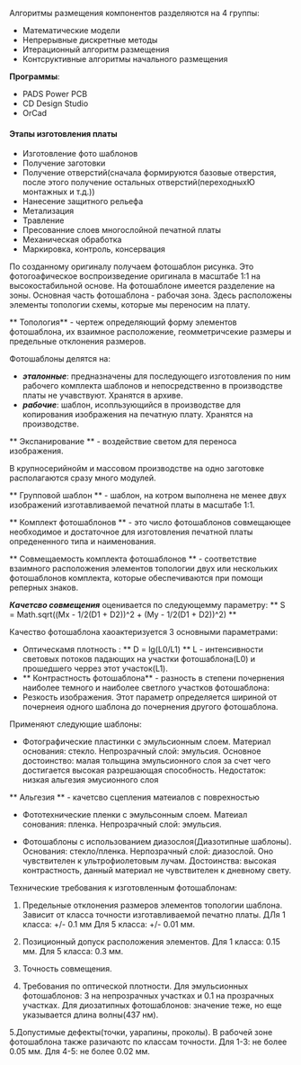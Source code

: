 Алгоритмы размещения компонентов разделяются на 4 группы:  
- Математические модели  
- Непрерывные дискретные методы  
- Итерационный алгоритм размещения  
- Контсруктивные алгоритмы начального размещения  

**Программы**:
+ PADS Power PCB  
+ CD Design Studio  
+ OrCad  

#### Этапы изготовления платы

- Изготовление фото шаблонов  
- Получение заготовки  
- Получение отверстий(сначала формируются базовые отверстия, после этого получение остальных отверстий(переходныхЮ монтажных и т.д.))  
- Нанесение защитного рельефа  
- Метализация  
- Травление  
- Пресованние слоев многослойной печатной платы  
- Механическая обработка  
- Маркировка, контроль, консервация  

По созданному оригиналу получаем фотошаблон рисунка. Это фотогоафическое воспроизведение оригинала в масштабе 1:1 на высокостабильной основе. На фотошаблоне имеется разделение на зоны. Основная часть фотошаблона - рабочая зона. Здесь расположены элементы топологии схемы, которые мы переносим на плату.  

** Топология** - чертеж определяющий форму элементов фотошаблона, их взаимное расположение, геомметричсекие размеры и предельные отклонения размеров. 

Фотошаблоны делятся на: 
- ***эталонные***: предназначены для последующего изготовления по ним рабочего комплекта шаблонов и непосредственно в производстве платы не учавствуют. Хранятся в архиве.  
- ***рабочие***: шаблон, исопльзующийся в производстве для копирования изображения на печатную плату. Хранятся на производстве.  

** Экспанирование ** - воздействие светом для переноса изображения.  

В крупносерийнойм и массовом производстве на одно заготовке располагаются сразу много модулей. 

** Групповой шаблон ** - шаблон, на котром выполнена не менее двух изображений изготавливаемой печатной платы в масштабе 1:1.  

** Комплект фотошаблонов ** - это число фотошаблонов совмещающее необходимое и достаточное для изготовления печатной платы опредененного типа и наименования.  

** Совмещаемость комплекта фотошаблонов ** - соответствие взаимного расположения элементов топологии двух или нескольких фотошаблонов комплекта, которые обеспечиваются при помощи реперных знаков.  

***Качетсво совмещения*** оценивается по следующемму параметру: 
  ** S = Math.sqrt((Mx - 1/2(D1 + D2))^2 + (My - 1/2(D1 + D2))^2) **

Качество фотошаблона хаоактеризуется 3 основными параметрами: 
- Оптическамя плотность : 
  ** D = lg(L0/L1) ** 
  L - интенсивности световых потоков падающих на участки фотошаблона(L0) и прошедшего черрез этот участок(L1).  
- ** Контрастность фотошаблона**  - разность в степени почернения наиболее темного и наиболее светлого участков фотошаблона: 
- Резкость изображения. Этот параметр определяется шириной от почернеия одного шаблона до почернения другого фотошаблона.  

Применяют следующие шаблоны:

+ Фотографические пластинки с эмульсионным слоем. Материал основания: стекло. Непрозрачный слой: эмульсия. Основное достоинство: малая тольщина эмульсионного слоя за счет чего достигается высокая разрешающая способность. Недостаток: низкая альгезия эмусионного слоя

** Альгезия ** - качетсво сцепления матеиалов с поврехностью

+ Фототехнические пленки с эмульсонным слоем. Матеиал сонования: пленка. Непрозрачный слой: эмульсия. 

+ Фотошаблоны с использованием диазослоя(Диазотипные шаблоны). Основания: стекло/пленка. Нерпозрачный слой: диазослой. Оно чувствителен к ультрофиолетовым лучам. Достоинства: высокая контрастность, данный материал не чувствителен  к дневному свету.  

Технические требования к изготовленным фотошаблонам:
  
1. Предельные отклонения размеров элементов топологии шаблона. Зависит от класса точности изготавливаемой печатно платы. ДЛя 1 класса: +/- 0.1 мм Для 5 класса: +/- 0.01 мм.   

2. Позиционный допуск расположения элементов. Для 1 класса: 0.15 мм. Для 5 класса: 0.3 мм.  

3. Точность совмещения.  

4. Требования по оптической плотности. Для эмульсионных фотошаблонов: 3 на непрозрачных участках и 0.1 на прозрачных участках. Для диозатипных фотошаблонов: значение теже, но еще указывается длина волны(437 нм). 

5.Допустимые дефекты(точки, уарапины, проколы). В рабочей зоне фотошаблона также разичаютс по классам точности. Для 1-3: не более
0.05 мм. Для 4-5: не более 0.02 мм.  
